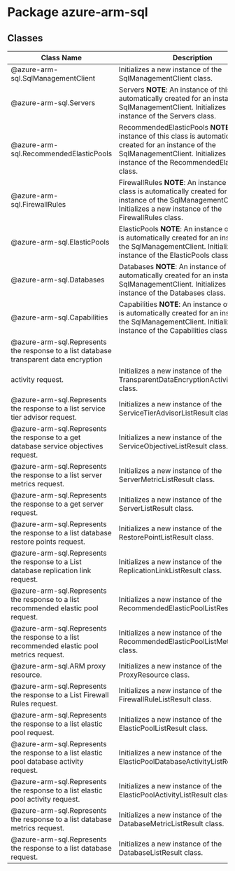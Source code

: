 # Package azure-arm-sql
## Classes
| Class Name | Description |
|---|---|
| @azure-arm-sql.SqlManagementClient |Initializes a new instance of the SqlManagementClient class.|
| @azure-arm-sql.Servers |Servers __NOTE__: An instance of this class is automatically created for an instance of the SqlManagementClient. Initializes a new instance of the Servers class.|
| @azure-arm-sql.RecommendedElasticPools |RecommendedElasticPools __NOTE__: An instance of this class is automatically created for an instance of the SqlManagementClient. Initializes a new instance of the RecommendedElasticPools class.|
| @azure-arm-sql.FirewallRules |FirewallRules __NOTE__: An instance of this class is automatically created for an instance of the SqlManagementClient. Initializes a new instance of the FirewallRules class.|
| @azure-arm-sql.ElasticPools |ElasticPools __NOTE__: An instance of this class is automatically created for an instance of the SqlManagementClient. Initializes a new instance of the ElasticPools class.|
| @azure-arm-sql.Databases |Databases __NOTE__: An instance of this class is automatically created for an instance of the SqlManagementClient. Initializes a new instance of the Databases class.|
| @azure-arm-sql.Capabilities |Capabilities __NOTE__: An instance of this class is automatically created for an instance of the SqlManagementClient. Initializes a new instance of the Capabilities class.|
| @azure-arm-sql.Represents the response to a list database transparent data encryption
activity request. |Initializes a new instance of the TransparentDataEncryptionActivityListResult class.|
| @azure-arm-sql.Represents the response to a list service tier advisor request. |Initializes a new instance of the ServiceTierAdvisorListResult class.|
| @azure-arm-sql.Represents the response to a get database service objectives request. |Initializes a new instance of the ServiceObjectiveListResult class.|
| @azure-arm-sql.Represents the response to a list server metrics request. |Initializes a new instance of the ServerMetricListResult class.|
| @azure-arm-sql.Represents the response to a get server request. |Initializes a new instance of the ServerListResult class.|
| @azure-arm-sql.Represents the response to a list database restore points request. |Initializes a new instance of the RestorePointListResult class.|
| @azure-arm-sql.Represents the response to a List database replication link request. |Initializes a new instance of the ReplicationLinkListResult class.|
| @azure-arm-sql.Represents the response to a list recommended elastic pool request. |Initializes a new instance of the RecommendedElasticPoolListResult class.|
| @azure-arm-sql.Represents the response to a list recommended elastic pool metrics request. |Initializes a new instance of the RecommendedElasticPoolListMetricsResult class.|
| @azure-arm-sql.ARM proxy resource. |Initializes a new instance of the ProxyResource class.|
| @azure-arm-sql.Represents the response to a List Firewall Rules request. |Initializes a new instance of the FirewallRuleListResult class.|
| @azure-arm-sql.Represents the response to a list elastic pool request. |Initializes a new instance of the ElasticPoolListResult class.|
| @azure-arm-sql.Represents the response to a list elastic pool database activity request. |Initializes a new instance of the ElasticPoolDatabaseActivityListResult class.|
| @azure-arm-sql.Represents the response to a list elastic pool activity request. |Initializes a new instance of the ElasticPoolActivityListResult class.|
| @azure-arm-sql.Represents the response to a list database metrics request. |Initializes a new instance of the DatabaseMetricListResult class.|
| @azure-arm-sql.Represents the response to a list database request. |Initializes a new instance of the DatabaseListResult class.|

